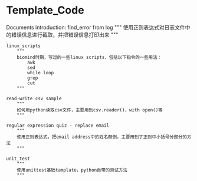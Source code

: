 # Template_Code
Documents introduction:
    find_error from log
        """
        使用正则表达式对日志文件中的错误信息进行截取，并把错误信息打印出来
        """

    linux_scripts
        """
        biomind时期，写过的一些linux scripts，包括以下指令的一些用法：
            awk
            sed
            while loop
            grep
            cut
        """

    read-write csv sample
        """
        如何用python读取csv文件，主要用到csv.reader()，with open()等
        """

    regular expression quiz - replace email
        """
        使用正则表达式，把email address中的姓名颠倒，主要用到了正则中小括号分部分的方法
        """

    unit_test
        """
        使用unittest基础tamplate，python自带的测试方法
        """
        